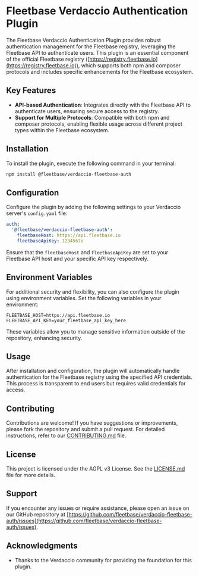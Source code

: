 # Fleetbase Verdaccio Authentication Plugin

The Fleetbase Verdaccio Authentication Plugin provides robust authentication management for the Fleetbase registry, leveraging the Fleetbase API to authenticate users. This plugin is an essential component of the official Fleetbase registry ([https://registry.fleetbase.io](https://registry.fleetbase.io)), which supports both npm and composer protocols and includes specific enhancements for the Fleetbase ecosystem.

## Key Features

- **API-based Authentication**: Integrates directly with the Fleetbase API to authenticate users, ensuring secure access to the registry.
- **Support for Multiple Protocols**: Compatible with both npm and composer protocols, enabling flexible usage across different project types within the Fleetbase ecosystem.

## Installation

To install the plugin, execute the following command in your terminal:

```bash
npm install @fleetbase/verdaccio-fleetbase-auth
```

## Configuration

Configure the plugin by adding the following settings to your Verdaccio server's `config.yaml` file:

```yaml
auth:
  '@fleetbase/verdaccio-fleetbase-auth':
    fleetbaseHost: https://api.fleetbase.io
    fleetbaseApiKey: 1234567e
```

Ensure that the `fleetbaseHost` and `fleetbaseApiKey` are set to your Fleetbase API host and your specific API key respectively.

## Environment Variables

For additional security and flexibility, you can also configure the plugin using environment variables. Set the following variables in your environment:

```plaintext
FLEETBASE_HOST=https://api.fleetbase.io
FLEETBASE_API_KEY=your_fleetbase_api_key_here
```

These variables allow you to manage sensitive information outside of the repository, enhancing security.

## Usage

After installation and configuration, the plugin will automatically handle authentication for the Fleetbase registry using the specified API credentials. This process is transparent to end users but requires valid credentials for access.

## Contributing

Contributions are welcome! If you have suggestions or improvements, please fork the repository and submit a pull request. For detailed instructions, refer to our [CONTRIBUTING.md](CONTRIBUTING.md) file.

## License

This project is licensed under the AGPL v3 License. See the [LICENSE.md](LICENSE.md) file for more details.

## Support

If you encounter any issues or require assistance, please open an issue on our GitHub repository at [https://github.com/fleetbase/verdaccio-fleetbase-auth/issues](https://github.com/fleetbase/verdaccio-fleetbase-auth/issues).

## Acknowledgments

- Thanks to the Verdaccio community for providing the foundation for this plugin.
